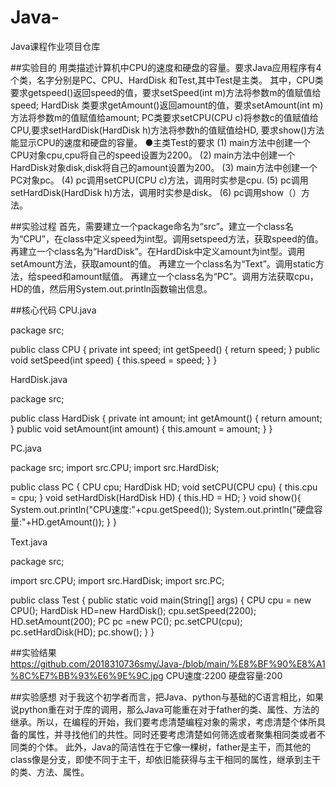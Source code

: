 # Java-
Java课程作业项目仓库

##实验目的
  用类描述计算机中CPU的速度和硬盘的容量。要求Java应用程序有4个类，名字分别是PC、CPU、HardDisk 和Test,其中Test是主类。
其中，CPU类要求getspeed()返回speed的值，要求setSpeed(int m)方法将参数m的值赋值给speed;
     HardDisk 类要求getAmount()返回amount的值，要求setAmount(int m)方法将参数m的值赋值给amount;
     PC类要求setCPU(CPU c)将参数c的值赋值给CPU,要求setHardDisk(HardDisk h)方法将参数h的值赋值给HD,
     要求show()方法能显示CPU的速度和硬盘的容量。
●主类Test的要求
(1) main方法中创建一个CPU对象cpu,cpu将自己的speed设置为2200。
(2) main方法中创建一个HardDisk对象disk,disk将自己的amount设置为200。
(3) main方法中创建一个PC对象pc。
(4) pc调用setCPU(CPU c)方法，调用时实参是cpu.
(5) pc调用setHardDisk(HardDisk h)方法，调用时实参是disk。
(6) pc调用show（）方法。

##实验过程
    首先，需要建立一个package命名为“src”。建立一个class名为“CPU”，在class中定义speed为int型。调用setspeed方法，获取speed的值。
    再建立一个class名为“HardDisk”。在HardDisk中定义amount为int型。调用setAmount方法，获取amount的值。
    再建立一个class名为“Text”。调用static方法，给speed和amount赋值。
    再建立一个class名为“PC”。调用方法获取cpu，HD的值，然后用System.out.println函数输出信息。

##核心代码
CPU.java

package src;

public class CPU {
	private int speed; 
	   int getSpeed() {
	      return speed;
	   }
	   public void setSpeed(int speed) {
	      this.speed = speed;
	   }
	}
  
HardDisk.java

package src;

public class HardDisk {
	private int amount; 
	   int getAmount() {
	      return amount;
	   }
	   public void setAmount(int amount) {
	      this.amount = amount;
	   }
	}
  
PC.java

package src;
import src.CPU;
import src.HardDisk;

public class PC {
	CPU cpu;
    HardDisk HD;
    void setCPU(CPU cpu) {
        this.cpu = cpu;
    }
     void setHardDisk(HardDisk HD) {
        this.HD = HD;
    }
    void show(){
       System.out.println("CPU速度:"+cpu.getSpeed());
       System.out.println("硬盘容量:"+HD.getAmount());
    }
}

Text.java

package src;

import src.CPU;
import src.HardDisk;
import src.PC;

public class Test {
	public static void main(String[] args) {
	       CPU cpu = new CPU();
	       HardDisk HD=new HardDisk();
	       cpu.setSpeed(2200);
	       HD.setAmount(200);
	       PC pc =new PC();
	       pc.setCPU(cpu);
	       pc.setHardDisk(HD);
	       pc.show();
	    }
}

##实验结果
https://github.com/2018310736smy/Java-/blob/main/%E8%BF%90%E8%A1%8C%E7%BB%93%E6%9E%9C.jpg
CPU速度:2200
硬盘容量:200

##实验感想
    对于我这个初学者而言，把Java、python与基础的C语言相比，如果说python重在对于库的调用，那么Java可能重在对于father的类、属性、方法的继承。所以，在编程的开始，我们要考虑清楚编程对象的需求，考虑清楚个体所具备的属性，并寻找他们的共性。同时还要考虑清楚如何筛选或者聚集相同类或者不同类的个体。
    此外，Java的简洁性在于它像一棵树，father是主干，而其他的class像是分支，即使不同于主干，却依旧能获得与主干相同的属性，继承到主干的类、方法、属性。
